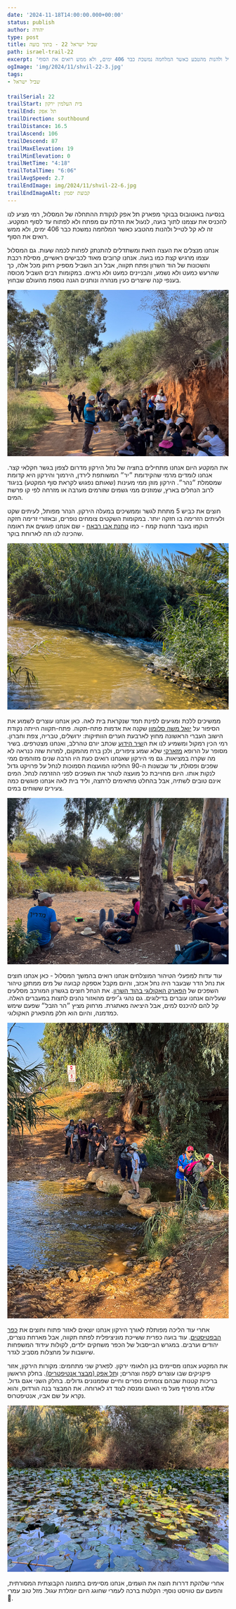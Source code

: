 ```yaml
---
date: '2024-11-18T14:00:00.000+00:00'
status: publish
author: יהודה
type: post
title: שביל ישראל 22 - בתוך בועה
path: israel-trail-22
excerpt: 'בנסיעה באוטובוס בבוקר מפארק תל אפק לנקודת ההתחלה של המסלול, רמי מציע לנו להכניס את עצמנו לתוך בועה, לנעול את הדלת עם מפתח ולא לפתוח עד לסוף המקטע. זה לא קל לטייל ולהנות מהטבע כאשר המלחמה נמשכת כבר 406 ימים, ולא ממש רואים את הסוף'
ogImage: 'img/2024/11/shvil-22-3.jpg'
tags:
- שביל ישראל

trailSerial: 22
trailStart: בית העלמין ירקון
trailEnd: תל אפק
trailDirection: southbound
trailDistance: 16.5
trailAscend: 106
trailDescend: 87
trailMaxElevation: 19
trailMinElevation: 0
trailNetTime: "4:18"
trailTotalTime: "6:06"
trailAvgSpeed: 2.7
trailEndImage: img/2024/11/shvil-22-6.jpg
trailEndImageAlt: קבוצת יסמין
--- 
```


בנסיעה באוטובוס בבוקר מפארק תל אפק לנקודת ההתחלה של המסלול, רמי מציע לנו להכניס את עצמנו לתוך בועה, לנעול את הדלת עם מפתח ולא לפתוח עד לסוף המקטע. זה לא קל לטייל ולהנות מהטבע כאשר המלחמה נמשכת כבר 406 ימים, ולא ממש רואים את הסוף. 

אנחנו מנצלים את העצה הזאת ומשתדלים להתנתק לפחות לכמה שעות. גם המסלול עצמו מרגיש קצת כמו בועה. אנחנו קרובים מאוד לכבישים ראשיים, מסילת רכבת והשכונות של הוד השרון ופתח תקווה, אבל רוב השביל מספיק רחוק מכל אלה, כך שהרעש כמעט ולא נשמע, והבניינים כמעט ולא נראים. במקומות רבים השביל מכוסה בענפי קנה שיוצרים כעין מנהרה ונותנים הגנה נוספת מהעולם שבחוץ. 

![מנוחה והסברים](/img/2024/11/shvil-22-1.jpg "מנוחה והסברים")

 את המקטע היום אנחנו מתחילים בחציה של נחל הירקון מדרום לצפון בגשר חקלאי קצר. אנחנו לומדים מרמי שהקידומת ״יר״ המשותפת לירדן, הירמוך והירקון היא קדומת שמסמלת ״נהר״. הירקון מוזן ממי מעינות (שאותם נפגוש לקראת סוף המקטע) בניגוד לרוב הנחלים בארץ, שמוזנים ממי גשמים שזורמים מערבה או מזרחה לפי קו פרשת המים.

חוצים את כביש 5 מתחת לגשר וממשיכים במעלה הירקון. הנהר מפותל, לעיתים שקט ולעיתים הזרימה בו חזקה יותר. במקומות השקטים צומחים נופרים, ובאזורי זרימה חזקה הוקמו בעבר תחנות קמח - כמו [טחנת אבו רבאח](https://he.wikipedia.org/wiki/%D7%98%D7%97%D7%A0%D7%AA_%D7%90%D7%91%D7%95_%D7%A8%D7%91%D7%90%D7%97) - שם אנחנו פוגשים את ראומה שהכינה לנו תה לארוחת בוקר.

![הירקון זורם](/img/2024/11/shvil-22-2.jpg "הירקון זורם")

ממשיכים ללכת ומגיעים לפינת חמד שנקראת בית לאה. כאן אנחנו עוצרים לשמוע את הסיפור על [יואל משה סלומון](https://he.wikipedia.org/wiki/%D7%94%D7%99%D7%A1%D7%98%D7%95%D7%A8%D7%99%D7%94_%D7%A9%D7%9C_%D7%A4%D7%AA%D7%97_%D7%AA%D7%A7%D7%95%D7%95%D7%94#%D7%9E%D7%99%D7%99%D7%A1%D7%93%D7%99_%D7%94%D7%9E%D7%95%D7%A9%D7%91%D7%94) שקנה את אדמות פתח-תקוה. פתח-תקווה הייתה נקודת הישוב העברי הראשונה מחוץ לארבעת הערים הוותיקות: ירושלים, טבריה, צפת וחברון. רמי הכין רמקול ומשמיע לנו את ה[שיר הידוע](https://youtu.be/7ayGnUnhgyA?si=kG6gyYCR7VD8pdSx) שכתב יורם טהרלב, ואנחנו מצטרפים. בשיר מסופר על הרופא [מזארקי](https://he.wikipedia.org/wiki/%D7%94%D7%90%D7%97%D7%99%D7%9D_%D7%9E%D7%96%D7%90%D7%A8%D7%A7%D7%99#%D7%94%D7%A1%D7%99%D7%95%D7%A8%D7%99%D7%9D_%D7%91%D7%90%D7%93%D7%9E%D7%95%D7%AA_%D7%90%D7%95%D7%9E%D7%9C%D7%91%D7%A1) שלא שמע ציפורים, ולכן ברח מהמקום, למרות שזה כנראה לא מה שקרה במציאות. גם מי הירקון שאנחנו רואים כעת היו הרבה שנים מזוהמים ממי שפכים ופסולת, עד שבשנות ה-90 החליטו המועצות הסמוכות לנחל על פרויקט גדול לנקות אותו. היום מחוייבת כל מועצה לטהר את השפכים לפני ההזרמה לנחל. המים אינם טובים לשתיה, אבל בהחלט מתאימים לרחצה, וליד בית לאה אנחנו פוגשים כמה צעירים ששוחים במים.

![בית לאה](/img/2024/11/shvil-22-4.jpg "בית לאה")


עוד עדות למפעלי הטיהור המוצלחים אנחנו רואים בהמשך המסלול - כאן אנחנו חוצים את נחל הדר שבעבר היה נחל אכזב, והיום מקבל אספקה קבועה של מים ממתקן טיהור השפכים של [הפארק האקולוגי בהוד השרון](https://calcalit-hod.com/%D7%A4%D7%90%D7%A8%D7%A7-%D7%90%D7%A7%D7%95%D7%9C%D7%95%D7%92%D7%99-%D7%94%D7%95%D7%93-%D7%94%D7%A9%D7%A8%D7%95%D7%9F/). את הנחל חוצים בגשרון המורכב מסלעים שעליהם אנחנו עוברים בדילוגים. גם נהגי ג׳יפים מהאזור נהנים לחצות במעברים האלה. קל להם להיכנס למים, אבל היציאה מאתגרת. מרחוק מציץ ״הר הזבל״ שפעם שימש כמדמנה, והיום הוא חלק מהפארק האקולוגי. 

![חוצים את נחל הדר](/img/2024/11/shvil-22-3.jpg "חוצים את נחל הדר")

אחרי עוד הליכה מפותלת לאורך הירקון אנחנו יוצאים לאזור פתוח וחוצים את [כפר הבפטיסטים](https://he.wikipedia.org/wiki/%D7%9B%D7%A4%D7%A8_%D7%94%D7%91%D7%A4%D7%98%D7%99%D7%A1%D7%98%D7%99%D7%9D). עוד בועה כפרית ששייכת מוניציפלית לפתח תקווה, אבל מארחת נוצרים, יהודים וערבים. במגרש הבייסבול של הכפר משחקים ילדים, לקולות עידוד המשפחות שיושבות על מחצלות מסביב לגדר. 

את המקטע אנחנו מסיימים בגן הלאומי ירקון. לפארק שני מתחמים: מקורות הירקון, אזור פיקניקים שבו עוצרים לקפה וצהרים; ו[תל אפק (מבצר אנטיפטריס)](https://he.wikipedia.org/wiki/%D7%AA%D7%9C_%D7%90%D7%A4%D7%A7_(%D7%90%D7%A0%D7%98%D7%99%D7%A4%D7%98%D7%A8%D7%99%D7%A1)). בחלק הראשון בריכות קטנות שבהם צומחים נופרים וחיים שפמנונים גדולים. בחלק השני אגם גדול. שלדג מרפרף מעל מי האגם ומנסה לצוד דג לארוחה. את המבצר בנה הורדוס, והוא נקרא על שם אביו, אנטיפטרוס.  

![בריכת נופרים](/img/2024/11/shvil-22-5.jpg " בריכת נופרים")

אחרי שלהקת דררות חוצה את השמים, אנחנו מסיימים בתמונה הקבוצתית המסורתית, והפעם עם טוויסט נוסף: הקלטת ברכה לעמרי שחוגג היום יומלדת עגול. מזל טוב עמרי 🎉.